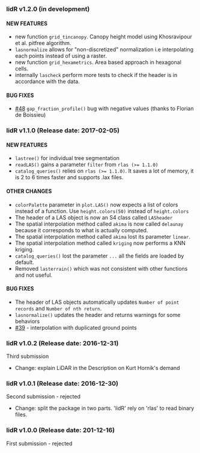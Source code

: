 ### lidR v1.2.0 (in development)

#### NEW FEATURES

* new function `grid_tincanopy`. Canopy height model using Khosravipour et al. pitfree algorithm.
* `lasnormalize` allows for "non-discretized" normalization i.e interpolating each points instead of using a raster.
* new function `grid_hexametrics`. Area based approach in hexagonal cells.
* internally `lascheck` perform more tests to check if the header is in accordance with the data.

#### BUG FIXES

* [#48](https://github.com/Jean-Romain/lidR/pull/48) `gap_fraction_profile()` bug with negative values (thanks to Florian de Boissieu)


### lidR v1.1.0 (Release date: 2017-02-05)

#### NEW FEATURES

* `lastree()` for individual tree segmentation
* `readLAS()` gains a parameter `filter` from `rlas (>= 1.1.0)`
* `catalog_queries()` relies on `rlas (>= 1.1.0)`. It saves a lot of memory, it is 2 to 6 times faster and supports .lax files.

#### OTHER CHANGES

* `colorPalette` parameter in `plot.LAS()` now expects a list of colors instead of a function. Use `height.colors(50)` instead of `height.colors`
* The header of a LAS object is now an S4 class called `LASheader`
* The spatial interpolation method called `akima` is now called `delaunay` because it corresponds to what is actually computed.
* The spatial interpolation method called `akima` lost its parameter `linear`.
* The spatial interpolation method called `kriging` now performs a KNN kriging.
* `catalog_queries()` lost the parameter `...` all the fields are loaded by default.
* Removed `lasterrain()` which was not consistent with other functions and not useful.

#### BUG FIXES

* The header of LAS objects automatically updates `Number of point records` and `Number of nth return`.
* `lasnormalize()` updates the header and returns warnings for some behaviors
* [#39](https://github.com/Jean-Romain/lidR/issues/39) - interpolation with duplicated ground points


### lidR v1.0.2 (Release date: 2016-12-31)

Third submission

* Change: explain LiDAR in the Description on Kurt Hornik's demand

### lidR v1.0.1 (Release date: 2016-12-30)

Second submission - rejected

* Change: split the package in two parts. 'lidR' rely on 'rlas' to read binary files.

### lidR v1.0.0 (Release date: 201-12-16)

First submission - rejected
